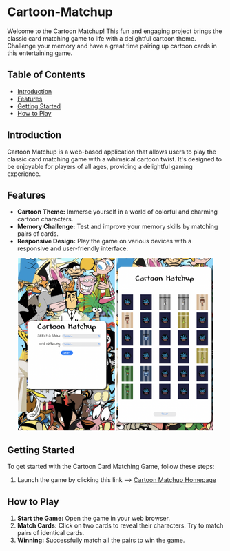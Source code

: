# Cartoon-Matchup

Welcome to the Cartoon Matchup! This fun and engaging project brings the classic card matching game to life with a delightful cartoon theme. Challenge your memory and have a great time pairing up cartoon cards in this entertaining game.

## Table of Contents

- [Introduction](#introduction)
- [Features](#features)
- [Getting Started](#getting-started)
- [How to Play](#how-to-play)

## Introduction

Cartoon Matchup is a web-based application that allows users to play the classic card matching game with a whimsical cartoon twist. It's designed to be enjoyable for players of all ages, providing a delightful gaming experience.

## Features

- **Cartoon Theme:** Immerse yourself in a world of colorful and charming cartoon characters.
- **Memory Challenge:** Test and improve your memory skills by matching pairs of cards.
- **Responsive Design:** Play the game on various devices with a responsive and user-friendly interface.

<div style="text-align:center">
    <img src="./assets/img/cartoonmatchuphomepage.png" alt="Game Preview" width="225" height="400">
    <img src="./assets/img/cartoonmatchupfostersmedium.png" alt="Game Preview" width="225" height="400">
</div>


## Getting Started

To get started with the Cartoon Card Matching Game, follow these steps:

1. Launch the game by clicking this link --> [Cartoon Matchup Homepage](https://e-albert.github.io/Cartoon-Matchup/)

## How to Play

1. **Start the Game:** Open the game in your web browser.
2. **Match Cards:** Click on two cards to reveal their characters. Try to match pairs of identical cards.
3. **Winning:** Successfully match all the pairs to win the game.
